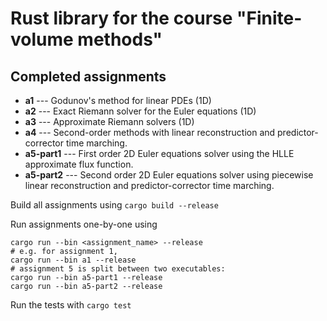 # Rust library for the course "Finite-volume methods" 

## Completed assignments 
* **a1** --- Godunov's method for linear PDEs (1D) 
* **a2** --- Exact Riemann solver for the Euler equations (1D) 
* **a3** --- Approximate Riemann solvers (1D) 
* **a4** --- Second-order methods with linear reconstruction and predictor-corrector time marching.   
* **a5-part1** --- First order 2D Euler equations solver using the HLLE approximate flux function.  
* **a5-part2** --- Second order 2D Euler equations solver using piecewise linear reconstruction and predictor-corrector time marching.   

Build all assignments using `cargo build --release`

Run assignments one-by-one using 
```shell
cargo run --bin <assignment_name> --release
# e.g. for assignment 1, 
cargo run --bin a1 --release
# assignment 5 is split between two executables: 
cargo run --bin a5-part1 --release
cargo run --bin a5-part2 --release
```

Run the tests with `cargo test`
